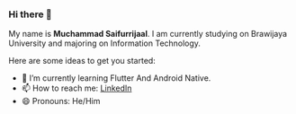 ### Hi there 👋

My name is **Muchammad Saifurrijaal**. I am currently studying on Brawijaya University and majoring on Information Technology.

Here are some ideas to get you started:

- 🌱 I’m currently learning Flutter And Android Native.
- 📫 How to reach me: [LinkedIn](https://www.linkedin.com/in/muchammad-saifurrijaal)
- 😄 Pronouns: He/Him


